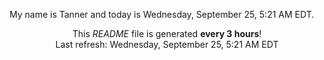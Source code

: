 My name is Tanner and today is Wednesday, September 25, 5:21 AM EDT.

<p align="center">This <i>README</i> file is generated <b>every 3 hours</b>!</br>Last refresh: Wednesday, September 25, 5:21 AM EDT<br /></p>
